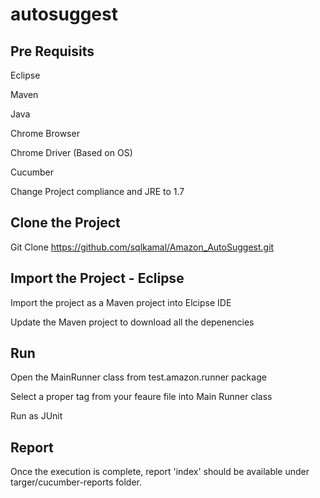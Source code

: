 # autosuggest

## Pre Requisits
Eclipse

Maven

Java

Chrome Browser

Chrome Driver (Based on OS)

Cucumber

Change Project compliance and JRE to 1.7

## Clone the Project 

Git Clone https://github.com/sqlkamal/Amazon_AutoSuggest.git

## Import the Project - Eclipse

Import the project as a Maven project into Elcipse IDE

Update the Maven project to download all the depenencies

## Run

Open the MainRunner class from test.amazon.runner package

Select a proper tag from your feaure file into Main Runner class

Run as JUnit

## Report

Once the execution is complete, report 'index' should be available under targer/cucumber-reports folder.